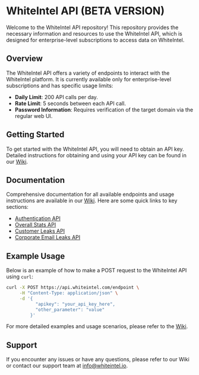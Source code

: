 # WhiteIntel API (BETA VERSION)

Welcome to the WhiteIntel API repository! This repository provides the necessary information and resources to use the WhiteIntel API, which is designed for enterprise-level subscriptions to access data on WhiteIntel.

## Overview

The WhiteIntel API offers a variety of endpoints to interact with the WhiteIntel platform. It is currently available only for enterprise-level subscriptions and has specific usage limits:

- **Daily Limit**: 200 API calls per day.
- **Rate Limit**: 5 seconds between each API call.
- **Password Information**: Requires verification of the target domain via the regular web UI.

## Getting Started

To get started with the WhiteIntel API, you will need to obtain an API key. Detailed instructions for obtaining and using your API key can be found in our [Wiki](https://github.com/WhiteIntel/WhiteIntelAPI/wiki/).

## Documentation

Comprehensive documentation for all available endpoints and usage instructions are available in our [Wiki](https://github.com/WhiteIntel/WhiteIntelAPI/wiki/). Here are some quick links to key sections:

- [Authentication API](https://github.com/WhiteIntel/WhiteIntelAPI/wiki/Authentication)
- [Overall Stats API](https://github.com/WhiteIntel/WhiteIntelAPI/wiki/Overall-Stats-API)
- [Customer Leaks API](https://github.com/WhiteIntel/WhiteIntelAPI/wiki/Customer-Leaks-API)
- [Corporate Email Leaks API](https://github.com/WhiteIntel/WhiteIntelAPI/wiki/Corporate-Email-Leaks-API)

## Example Usage

Below is an example of how to make a POST request to the WhiteIntel API using `curl`:

```sh
curl -X POST https://api.whiteintel.com/endpoint \
     -H "Content-Type: application/json" \
     -d '{
           "apikey": "your_api_key_here",
           "other_parameter": "value"
         }'
```

For more detailed examples and usage scenarios, please refer to the [Wiki](https://github.com/WhiteIntel/WhiteIntelAPI/wiki/).

## Support

If you encounter any issues or have any questions, please refer to our Wiki or contact our support team at info@whiteintel.io.
